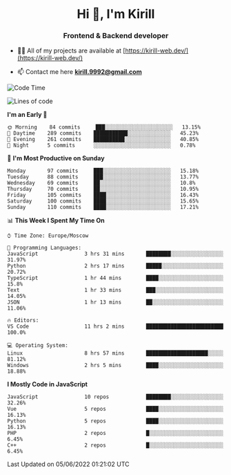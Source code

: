<h1 align="center">Hi 👋, I'm Kirill</h1>
<h3 align="center">Frontend & Backend developer</h3>

- 👨‍💻 All of my projects are available at [https://kirill-web.dev/](https://kirill-web.dev/)

- 📫 Contact me here **kirill.9992@gmail.com**











<!--START_SECTION:waka-->
![Code Time](http://img.shields.io/badge/Code%20Time-0%20secs-blue)

![Lines of code](https://img.shields.io/badge/From%20Hello%20World%20I%27ve%20Written-477%20Thousand%20lines%20of%20code-blue)

**I'm an Early 🐤** 

```text
🌞 Morning    84 commits     ███░░░░░░░░░░░░░░░░░░░░░░   13.15% 
🌆 Daytime    289 commits    ███████████░░░░░░░░░░░░░░   45.23% 
🌃 Evening    261 commits    ██████████░░░░░░░░░░░░░░░   40.85% 
🌙 Night      5 commits      ░░░░░░░░░░░░░░░░░░░░░░░░░   0.78%

```
📅 **I'm Most Productive on Sunday** 

```text
Monday       97 commits     ███░░░░░░░░░░░░░░░░░░░░░░   15.18% 
Tuesday      88 commits     ███░░░░░░░░░░░░░░░░░░░░░░   13.77% 
Wednesday    69 commits     ██░░░░░░░░░░░░░░░░░░░░░░░   10.8% 
Thursday     70 commits     ██░░░░░░░░░░░░░░░░░░░░░░░   10.95% 
Friday       105 commits    ████░░░░░░░░░░░░░░░░░░░░░   16.43% 
Saturday     100 commits    ████░░░░░░░░░░░░░░░░░░░░░   15.65% 
Sunday       110 commits    ████░░░░░░░░░░░░░░░░░░░░░   17.21%

```


📊 **This Week I Spent My Time On** 

```text
⌚︎ Time Zone: Europe/Moscow

💬 Programming Languages: 
JavaScript               3 hrs 31 mins       ████████░░░░░░░░░░░░░░░░░   31.97% 
Python                   2 hrs 17 mins       █████░░░░░░░░░░░░░░░░░░░░   20.72% 
TypeScript               1 hr 44 mins        ████░░░░░░░░░░░░░░░░░░░░░   15.8% 
Text                     1 hr 33 mins        ███░░░░░░░░░░░░░░░░░░░░░░   14.05% 
JSON                     1 hr 13 mins        ██░░░░░░░░░░░░░░░░░░░░░░░   11.06%

🔥 Editors: 
VS Code                  11 hrs 2 mins       █████████████████████████   100.0%

💻 Operating System: 
Linux                    8 hrs 57 mins       ████████████████████░░░░░   81.12% 
Windows                  2 hrs 5 mins        ████░░░░░░░░░░░░░░░░░░░░░   18.88%

```

**I Mostly Code in JavaScript** 

```text
JavaScript               10 repos            ████████░░░░░░░░░░░░░░░░░   32.26% 
Vue                      5 repos             ████░░░░░░░░░░░░░░░░░░░░░   16.13% 
Python                   5 repos             ████░░░░░░░░░░░░░░░░░░░░░   16.13% 
PHP                      2 repos             █░░░░░░░░░░░░░░░░░░░░░░░░   6.45% 
C++                      2 repos             █░░░░░░░░░░░░░░░░░░░░░░░░   6.45%

```



 Last Updated on 05/06/2022 01:21:02 UTC
<!--END_SECTION:waka-->
